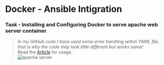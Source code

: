 # Docker - Ansible Intigration
### Task - Installing and Configuring Docker to serve apache web server container
> *In my GitHub code I have used some error handling within YAML file, that is why the code may look little different but works same!* \
Read the 
[Article](https://medium.com/@aakashjangidme/integrating-ansible-and-docker-5e05f0de7305)  for usage. \
![apache server](BrowserOut.jpg) 